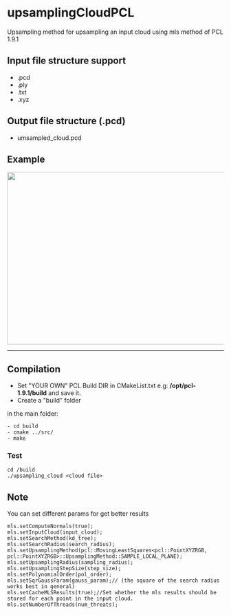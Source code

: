 # upsamplingCloudPCL
Upsampling method for upsampling an input cloud using mls method of PCL 1.9.1

## Input file structure support

* .pcd 
* .ply
* .txt
* .xyz

## Output file structure (.pcd)

* umsampled_cloud.pcd 

## Example
<img src="./example/scan1.png" align="center" height="400" width="720"><br>

-------------------
## Compilation
* Set "YOUR OWN" PCL Build DIR in CMakeList.txt e.g: **/opt/pcl-1.9.1/build** and save it.
* Create a "build" folder

in the main folder:

    - cd build  
    - cmake ../src/
    - make
       
        	 
### Test

    cd /build
    ./upsampling_cloud <cloud file> 
    
## Note

You can set  different params for get better results 

    mls.setComputeNormals(true);
    mls.setInputCloud(input_cloud);
    mls.setSearchMethod(kd_tree);
    mls.setSearchRadius(search_radius);
    mls.setUpsamplingMethod(pcl::MovingLeastSquares<pcl::PointXYZRGB, pcl::PointXYZRGB>::UpsamplingMethod::SAMPLE_LOCAL_PLANE);
    mls.setUpsamplingRadius(sampling_radius);
    mls.setUpsamplingStepSize(step_size);
    mls.setPolynomialOrder(pol_order);
    mls.setSqrGaussParam(gauss_param);// (the square of the search radius works best in general)
    mls.setCacheMLSResults(true);//Set whether the mls results should be stored for each point in the input cloud.
    mls.setNumberOfThreads(num_threats);

